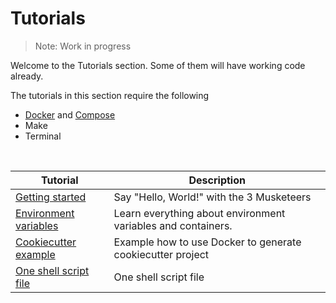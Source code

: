 <!-- DOCTOC SKIP -->

# Tutorials

> Note: Work in progress

Welcome to the Tutorials section. Some of them will have working code already.

The tutorials in this section require the following

* [Docker][linkDocker] and [Compose][linkCompose]
* Make
* Terminal

<br>

Tutorial | Description
---|---
[Getting started][linkTutorialGettingStarted] | Say "Hello, World!" with the 3 Musketeers
[Environment variables][linkTutorialEnvVars] | Learn everything about environment variables and containers.
[Cookiecutter example][linkCookiecutterExample] | Example how to use Docker to generate cookiecutter project
[One shell script file][linkTutorialOneShellScript] | One shell script file


[linkDocker]: https://docs.docker.com/engine/installation/
[linkCompose]: https://docs.docker.com/compose/install/
[linkTutorialGettingStarted]: ./hello_world/
[linkTutorialEnvVars]: ./environment_variables/
[linkTutorialOneShellScript]: ./one_script_file/
[linkCookiecutterExample]: https://github.com/3musketeersio/cookiecutter-musketeers-echo
